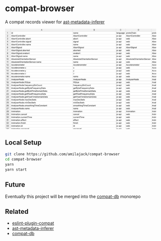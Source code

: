 compat-browser
==============

A compat records viewer for [ast-metadata-inferer](https://github.com/amilajack/ast-metadata-inferer)

<img src="screenshot.png" width="500px"/>

## Local Setup

```bash
git clone https://github.com/amilajack/compat-browser
cd compat-browser
yarn
yarn start
```

## Future

Eventually this project will be merged into the [compat-db](https://github.com/amilajack/compat-db) monorepo

## Related

* [eslint-plugin-compat](https://github.com/amilajack/eslint-plugin-compat)
* [ast-metadata-inferer](https://github.com/amilajack/ast-metadata-inferer)
* [compat-db](https://github.com/amilajack/compat-db)
